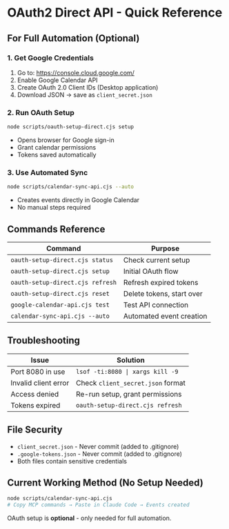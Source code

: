 # OAuth2 Direct API - Quick Reference

## For Full Automation (Optional)

### 1. Get Google Credentials
1. Go to: https://console.cloud.google.com/
2. Enable Google Calendar API
3. Create OAuth 2.0 Client IDs (Desktop application)
4. Download JSON → save as `client_secret.json`

### 2. Run OAuth Setup
```bash
node scripts/oauth-setup-direct.cjs setup
```
- Opens browser for Google sign-in
- Grant calendar permissions
- Tokens saved automatically

### 3. Use Automated Sync
```bash
node scripts/calendar-sync-api.cjs --auto
```
- Creates events directly in Google Calendar
- No manual steps required

## Commands Reference

| Command | Purpose |
|---------|---------|
| `oauth-setup-direct.cjs status` | Check current setup |
| `oauth-setup-direct.cjs setup` | Initial OAuth flow |
| `oauth-setup-direct.cjs refresh` | Refresh expired tokens |
| `oauth-setup-direct.cjs reset` | Delete tokens, start over |
| `google-calendar-api.cjs test` | Test API connection |
| `calendar-sync-api.cjs --auto` | Automated event creation |

## Troubleshooting

| Issue | Solution |
|-------|----------|
| Port 8080 in use | `lsof -ti:8080 \| xargs kill -9` |
| Invalid client error | Check `client_secret.json` format |
| Access denied | Re-run setup, grant permissions |
| Tokens expired | `oauth-setup-direct.cjs refresh` |

## File Security

- `client_secret.json` - Never commit (added to .gitignore)
- `.google-tokens.json` - Never commit (added to .gitignore)
- Both files contain sensitive credentials

## Current Working Method (No Setup Needed)

```bash
node scripts/calendar-sync-api.cjs
# Copy MCP commands → Paste in Claude Code → Events created
```

OAuth setup is **optional** - only needed for full automation.